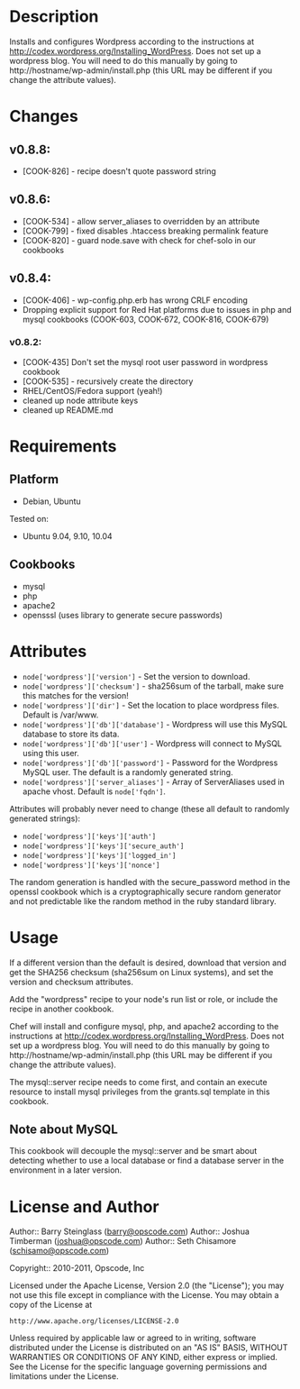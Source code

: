 Description
===========

Installs and configures Wordpress according to the instructions at http://codex.wordpress.org/Installing_WordPress. Does not set up a wordpress blog. You will need to do this manually by going to http://hostname/wp-admin/install.php (this URL may be different if you change the attribute values).

Changes
=======

## v0.8.8:

* [COOK-826] -  recipe doesn't quote password string

## v0.8.6:

* [COOK-534] - allow server_aliases to overridden by an attribute
* [COOK-799] - fixed disables .htaccess breaking permalink feature
* [COOK-820] - guard node.save with check for chef-solo in our cookbooks

## v0.8.4:

* [COOK-406] - wp-config.php.erb has wrong CRLF encoding
* Dropping explicit support for Red Hat platforms due to issues in php
  and mysql cookbooks (COOK-603, COOK-672, COOK-816, COOK-679)
  
### v0.8.2:

* [COOK-435] Don't set the mysql root user password in wordpress cookbook
* [COOK-535] - recursively create the directory
* RHEL/CentOS/Fedora support (yeah!)
* cleaned up node attribute keys
* cleaned up README.md

Requirements
============

Platform
--------

* Debian, Ubuntu

Tested on:

* Ubuntu 9.04, 9.10, 10.04

Cookbooks
---------

* mysql
* php
* apache2
* opensssl (uses library to generate secure passwords)

Attributes
==========

* `node['wordpress']['version']` - Set the version to download.
* `node['wordpress']['checksum']` - sha256sum of the tarball, make sure this matches for the version!
* `node['wordpress']['dir']` - Set the location to place wordpress files. Default is /var/www.
* `node['wordpress']['db']['database']` - Wordpress will use this MySQL database to store its data.
* `node['wordpress']['db']['user']` - Wordpress will connect to MySQL using this user.
* `node['wordpress']['db']['password']` - Password for the Wordpress MySQL user. The default is a randomly generated string.
* `node['wordpress']['server_aliases']` - Array of ServerAliases used in apache vhost. Default is `node['fqdn']`.

Attributes will probably never need to change (these all default to randomly generated strings):

* `node['wordpress']['keys']['auth']`
* `node['wordpress']['keys']['secure_auth']`
* `node['wordpress']['keys']['logged_in']`
* `node['wordpress']['keys']['nonce']`

The random generation is handled with the secure_password method in the openssl cookbook which is a cryptographically secure random generator and not predictable like the random method in the ruby standard library.

Usage
=====

If a different version than the default is desired, download that version and get the SHA256 checksum (sha256sum on Linux systems), and set the version and checksum attributes.

Add the "wordpress" recipe to your node's run list or role, or include the recipe in another cookbook.

Chef will install and configure mysql, php, and apache2 according to the instructions at http://codex.wordpress.org/Installing_WordPress. Does not set up a wordpress blog. You will need to do this manually by going to http://hostname/wp-admin/install.php (this URL may be different if you change the attribute values).

The mysql::server recipe needs to come first, and contain an execute resource to install mysql privileges from the grants.sql template in this cookbook.

## Note about MySQL

This cookbook will decouple the mysql::server and be smart about detecting whether to use a local database or find a database server in the environment in a later version.

License and Author
==================

Author:: Barry Steinglass (barry@opscode.com)
Author:: Joshua Timberman (joshua@opscode.com)
Author:: Seth Chisamore (schisamo@opscode.com)

Copyright:: 2010-2011, Opscode, Inc

Licensed under the Apache License, Version 2.0 (the "License");
you may not use this file except in compliance with the License.
You may obtain a copy of the License at

    http://www.apache.org/licenses/LICENSE-2.0

Unless required by applicable law or agreed to in writing, software
distributed under the License is distributed on an "AS IS" BASIS,
WITHOUT WARRANTIES OR CONDITIONS OF ANY KIND, either express or implied.
See the License for the specific language governing permissions and
limitations under the License.
